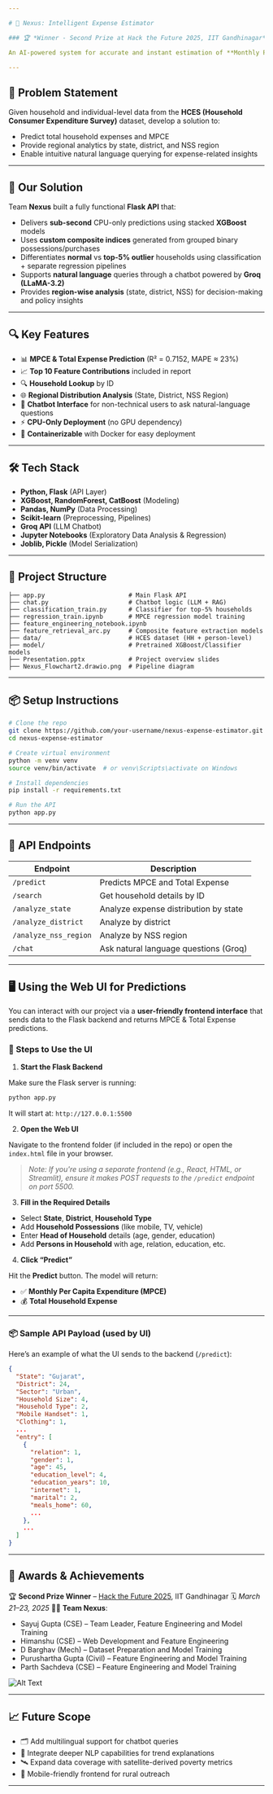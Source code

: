 ```yaml
---

# 🧠 Nexus: Intelligent Expense Estimator

### 🏆 *Winner - Second Prize at Hack the Future 2025, IIT Gandhinagar*

An AI-powered system for accurate and instant estimation of **Monthly Per Capita Expenditure (MPCE)** and **Total Household Expense** using socio-economic survey data.

---
```


## 📌 Problem Statement

Given household and individual-level data from the **HCES (Household Consumer Expenditure Survey)** dataset, develop a solution to:

* Predict total household expenses and MPCE
* Provide regional analytics by state, district, and NSS region
* Enable intuitive natural language querying for expense-related insights

---

## 🚀 Our Solution

Team **Nexus** built a fully functional **Flask API** that:

* Delivers **sub-second** CPU-only predictions using stacked **XGBoost** models
* Uses **custom composite indices** generated from grouped binary possessions/purchases
* Differentiates **normal** vs **top-5% outlier** households using classification + separate regression pipelines
* Supports **natural language** queries through a chatbot powered by **Groq (LLaMA-3.2)**
* Provides **region-wise analysis** (state, district, NSS) for decision-making and policy insights

---

## 🔍 Key Features

* 📊 **MPCE & Total Expense Prediction** (R² = 0.7152, MAPE ≈ 23%)
* 📈 **Top 10 Feature Contributions** included in report
* 🔍 **Household Lookup** by ID
* 🌐 **Regional Distribution Analysis** (State, District, NSS Region)
* 🤖 **Chatbot Interface** for non-technical users to ask natural-language questions
* ⚡ **CPU-Only Deployment** (no GPU dependency)
* 🐳 **Containerizable** with Docker for easy deployment

---

## 🛠️ Tech Stack

* **Python, Flask** (API Layer)
* **XGBoost, RandomForest, CatBoost** (Modeling)
* **Pandas, NumPy** (Data Processing)
* **Scikit-learn** (Preprocessing, Pipelines)
* **Groq API** (LLM Chatbot)
* **Jupyter Notebooks** (Exploratory Data Analysis & Regression)
* **Joblib, Pickle** (Model Serialization)

---

## 📁 Project Structure

```
├── app.py                       # Main Flask API
├── chat.py                      # Chatbot logic (LLM + RAG)
├── classification_train.py      # Classifier for top-5% households
├── regression_train.ipynb       # MPCE regression model training
├── feature_engineering_notebook.ipynb
├── feature_retrieval_arc.py     # Composite feature extraction models
├── data/                        # HCES dataset (HH + person-level)
├── model/                       # Pretrained XGBoost/Classifier models
├── Presentation.pptx            # Project overview slides
├── Nexus_Flowchart2.drawio.png  # Pipeline diagram
```

---

## 📦 Setup Instructions

```bash
# Clone the repo
git clone https://github.com/your-username/nexus-expense-estimator.git
cd nexus-expense-estimator

# Create virtual environment
python -m venv venv
source venv/bin/activate  # or venv\Scripts\activate on Windows

# Install dependencies
pip install -r requirements.txt

# Run the API
python app.py
```

---

## 🧪 API Endpoints

| Endpoint              | Description                           |
| --------------------- | ------------------------------------- |
| `/predict`            | Predicts MPCE and Total Expense       |
| `/search`             | Get household details by ID           |
| `/analyze_state`      | Analyze expense distribution by state |
| `/analyze_district`   | Analyze by district                   |
| `/analyze_nss_region` | Analyze by NSS region                 |
| `/chat`               | Ask natural language questions (Groq) |

---

## 🖥️ Using the Web UI for Predictions

You can interact with our project via a **user-friendly frontend interface** that sends data to the Flask backend and returns MPCE & Total Expense predictions.

### 🔧 Steps to Use the UI

1. **Start the Flask Backend**

Make sure the Flask server is running:

```bash
python app.py
```

It will start at: `http://127.0.0.1:5500`

2. **Open the Web UI**

Navigate to the frontend folder (if included in the repo) or open the `index.html` file in your browser.

> *Note: If you're using a separate frontend (e.g., React, HTML, or Streamlit), ensure it makes POST requests to the `/predict` endpoint on port 5500.*

3. **Fill in the Required Details**

* Select **State**, **District**, **Household Type**
* Add **Household Possessions** (like mobile, TV, vehicle)
* Enter **Head of Household** details (age, gender, education)
* Add **Persons in Household** with age, relation, education, etc.

4. **Click “Predict”**

Hit the **Predict** button.
The model will return:

* ✅ **Monthly Per Capita Expenditure (MPCE)**
* 💰 **Total Household Expense**

---

### 📦 Sample API Payload (used by UI)

Here’s an example of what the UI sends to the backend (`/predict`):

```json
{
  "State": "Gujarat",
  "District": 24,
  "Sector": "Urban",
  "Household Size": 4,
  "Household Type": 2,
  "Mobile Handset": 1,
  "Clothing": 1,
  ...
  "entry": [
    {
      "relation": 1,
      "gender": 1,
      "age": 45,
      "education_level": 4,
      "education_years": 10,
      "internet": 1,
      "marital": 2,
      "meals_home": 60,
      ...
    },
    ...
  ]
}
```
---

## 🏅 Awards & Achievements

🏆 **Second Prize Winner** – [Hack the Future 2025](https://iieciitgn.com/hackthefuture/), IIT Gandhinagar
🗓️ *March 21–23, 2025*
👨‍💻 **Team Nexus**:

* Sayuj Gupta (CSE) – Team Leader, Feature Engineering and Model Training
* Himanshu (CSE) – Web Development and Feature Engineering
* D Barghav (Mech) – Dataset Preparation and Model Training
* Purushartha Gupta (Civil) – Feature Engineering and Model Training
* Parth Sachdeva (CSE) – Feature Engineering and Model Training

![Alt Text](photo.jpg)

---

## 📈 Future Scope

* 🗂️ Add multilingual support for chatbot queries
* 🧠 Integrate deeper NLP capabilities for trend explanations
* 🛰️ Expand data coverage with satellite-derived poverty metrics
* 📱 Mobile-friendly frontend for rural outreach

---

